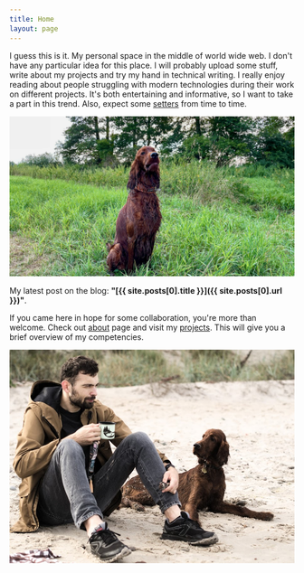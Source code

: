 ```yaml
---
title: Home
layout: page
---
```


I guess this is it. My personal space in the middle of world
wide web. I don't have any particular idea for this place.
I will probably upload some stuff, write about my projects and
try my hand in technical writing. I really enjoy reading about
people struggling with modern technologies during their work
on different projects. It's both entertaining and informative,
so I want to take a part in this trend. Also, expect some
[setters](https://en.wikipedia.org/wiki/Setter) from time
to time.

![proud dog hauru](assets/img/proud_hauru.png)

My latest post on the blog: __"[{{ site.posts[0].title }}]({{ site.posts[0].url }})"__.

If you came here in hope for some collaboration, you're more
than welcome. Check out [about](/about) page and visit my
[projects](/projects). This will give you a brief overview
of my competencies.

![me and my friend hauru](assets/img/me_and_hauru.jpg)
